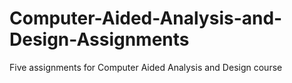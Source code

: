 # Computer-Aided-Analysis-and-Design-Assignments
Five assignments for Computer Aided Analysis and Design course
